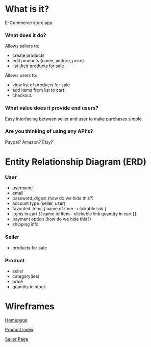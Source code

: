 # What is it?
  E-Commerce store app
 
### What does it do?
  Allows sellers to:
   - create products
   - edit products (name, picture, price)
   - list their products for sale
   
  Allows users to:
   - view list of products for sale
   - add items from list to cart
   - checkout..
   
### What value does it provide end users?
  Easy interfacing between seller and user to make purchases simple

### Are you thinking of using any API’s?
  Paypal? Amazon? Etsy?

# Entity Relationship Diagram (ERD)
### User
  - username
  - email
  - password_digest (how do we hide this?)
  - account type (seller, user)
  - favorited items [
      name of item - clickable link
    ]
  - items in cart [{
      name of item - clickable link
      quantity in cart
    }]
  - payment option (how do we hide this?)
  - shipping info 

### Seller
  - products for sale
  
### Product
  - seller
  - category(ies)
  - price
  - quantity in stock
  
# Wireframes

[Homepage](https://wireframe.cc/pro/pp/f063f370365314)

[Product Index](https://wireframe.cc/pro/pp/8d5508bbe65316)

[Seller Page](https://wireframe.cc/pro/pp/f063f370365314)
